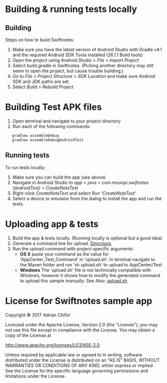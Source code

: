 # Building & running tests locally
## Building
Steps on how to build Swiftnotes:
1. Make sure you have the latest version of Android Studio with Gradle v4.1 and the required Android SDK Tools installed (26.1.1 Build tools)
2. Open the project using *Android Studio > File > Import Project*
3. Select *build.gradle* in Swiftnotes. (Picking another directory may still seem to open the project, but cause trouble building.)
4. Go to *File > Project Structure > SDK Location* and make sure Android SDK and JDK paths are set.
5. Select *Build > Rebuild Project*

# Building Test APK files

1. Open terminal and navigate to your project directory
2. Run each of the following commands:
```
   gradlew assembleDebug
   gradlew assembleDebugAndroidTest
```

## Running tests
To run tests locally:
1. Make sure you can build the app (see above)
2. Navigate in Android Studio to *app > java > com.moonpi.swifnotes (androidTest) > CreateNoteTest*
3. Right-click *CreateNoteTest* and select *Run 'CreateNoteTest'*
4. Select a device or emulator from the dialog to install the app and run the tests. 

# Uploading app & tests
1. Build the app & tests locally. (Running locally is optional but a good idea)
2. Generate a command line for upload. [Directions](/../../#upload-commands)
3. Run the upload command with project-specific arguments:
   - **OS X** paste your command as the value for 'AppCenter_Test_Command' in 'upload.sh'. In terminal navigate to the Maven folder and run 'sh upload.sh' to upload to AppCenter/Test
   - **Windows** The 'upload.sh' file is not technically compatible with Windows, however it shows how to modify the generated command to upload this sample manually.
See Also: [upload.sh](upload.sh)

# License for Swiftnotes sample app

Copyright &copy; 2017 Adrian Chifor

Licensed under the Apache License, Version 2.0 (the "License"); you may not use this file except in compliance with the License. You may obtain a copy of the License at

http://www.apache.org/licenses/LICENSE-2.0

Unless required by applicable law or agreed to in writing, software distributed under the License is distributed on an "AS IS" BASIS, WITHOUT WARRANTIES OR CONDITIONS OF ANY KIND, either express or implied. See the License for the specific language governing permissions and limitations under the License.
